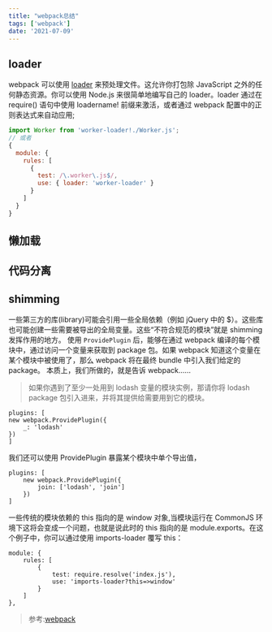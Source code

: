 ```yaml
---
title: "webpack总结"
tags: ['webpack']
date: '2021-07-09'
---
```


## loader
webpack 可以使用 [loader](https://www.webpackjs.com/loaders/) 来预处理文件。这允许你打包除 JavaScript 之外的任何静态资源。你可以使用 Node.js 来很简单地编写自己的 loader。loader 通过在 require() 语句中使用 loadername! 前缀来激活，或者通过 webpack 配置中的正则表达式来自动应用;
```js
import Worker from 'worker-loader!./Worker.js';
// 或者
{
  module: {
    rules: [
      {
        test: /\.worker\.js$/,
        use: { loader: 'worker-loader' }
      }
    ]
  }
}
```

## 懒加载

## 代码分离

## shimming
一些第三方的库(library)可能会引用一些全局依赖（例如 jQuery 中的 $）。这些库也可能创建一些需要被导出的全局变量。这些“不符合规范的模块”就是 shimming 发挥作用的地方。
使用 `ProvidePlugin` 后，能够在通过 webpack 编译的每个模块中，通过访问一个变量来获取到 package 包。如果 webpack 知道这个变量在某个模块中被使用了，那么 webpack 将在最终 bundle 中引入我们给定的 package。
本质上，我们所做的，就是告诉 webpack……

>如果你遇到了至少一处用到 lodash 变量的模块实例，那请你将 lodash package 包引入进来，并将其提供给需要用到它的模块。
```
plugins: [
new webpack.ProvidePlugin({
    _: 'lodash'
})
]
```

我们还可以使用 ProvidePlugin 暴露某个模块中单个导出值，

```
plugins: [
    new webpack.ProvidePlugin({
        join: ['lodash', 'join']
    })
]
```

一些传统的模块依赖的 this 指向的是 window 对象,当模块运行在 CommonJS 环境下这将会变成一个问题，也就是说此时的 this 指向的是 module.exports。在这个例子中，你可以通过使用 imports-loader 覆写 this：
```
module: {
    rules: [
        {
            test: require.resolve('index.js'),
            use: 'imports-loader?this=>window'
        }
    ]
},
```


> 参考:[webpack](https://www.webpackjs.com)

